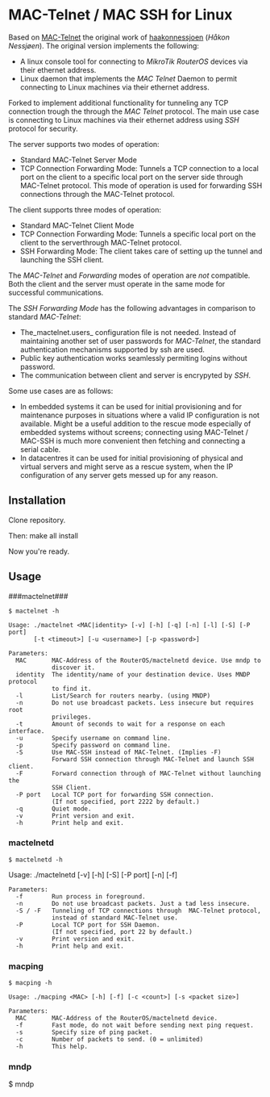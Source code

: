 MAC-Telnet / MAC SSH for Linux
==============================

Based on [MAC-Telnet](https://github.com/haakonnessjoen/MAC-Telnet) 
the original work of 
[haakonnessjoen](https://github.com/haakonnessjoen) (_Håkon Nessjøen_).
The original version implements the following:

* A linux console tool for connecting to _MikroTik RouterOS_ devices via their
ethernet address.
* Linux daemon that implements the _MAC Telnet_ Daemon to permit connecting
to Linux machines via their ethernet address.

Forked to implement additional functionality for tunneling any TCP connection 
trough the through the _MAC Telnet_ protocol. The main use case is connecting to 
Linux machines via their ethernet address using _SSH_ protocol for security.

The server supports two modes of operation:
* Standard MAC-Telnet Server Mode
* TCP Connection Forwarding Mode: Tunnels a TCP connection to a local port on 
the client to a specific local port on the server side through MAC-Telnet 
protocol. This mode of operation is used for forwarding SSH connections through 
the MAC-Telnet protocol.

The client supports three modes of operation:
* Standard MAC-Telnet Client Mode
* TCP Connection Forwarding Mode: Tunnels a specific local port on the client to 
the serverthrough MAC-Telnet protocol.
* SSH Forwarding Mode: The client takes care of setting up the tunnel and 
launching the SSH client. 

The _MAC-Telnet_ and _Forwarding_ modes of operation are _not_ compatible. Both 
the client and the server must operate in the same mode for successful 
communications. 

The _SSH Forwarding Mode_ has the following advantages in comparison to standard
_MAC-Telnet_:

* The_mactelnet.users_ configuration file is not needed. Instead of maintaining 
another set of user passwords for _MAC-Telnet_, the standard authentication 
mechanisms supported by ssh are used.
* Public key authentication works seamlessly permiting logins without password.
* The communication between client and server is encrypyted by _SSH_.


Some use cases are as follows:

* In embedded systems it can be used for initial provisioning and for 
maintenance purposes in situations where a valid IP configuration is not 
available. Might be a useful addition to the rescue mode especially of embedded
systems without screens; connecting  using MAC-Telnet / MAC-SSH is much more 
convenient then fetching and connecting a serial cable.
* In datacentres it can be used for initial provisioning of physical and virtual
servers and might serve as a rescue system, when the IP configuration of any 
server gets messed up for any reason.


Installation
------------

Clone repository.

Then:
    make all install

Now you're ready.


Usage
-----

###mactelnet###

	$ mactelnet -h
	
	Usage: ./mactelnet <MAC|identity> [-v] [-h] [-q] [-n] [-l] [-S] [-P port]
           [-t <timeout>] [-u <username>] [-p <password>]

	Parameters:
	  MAC       MAC-Address of the RouterOS/mactelnetd device. Use mndp to 
	            discover it.
	  identity  The identity/name of your destination device. Uses MNDP protocol 
	            to find it.
	  -l        List/Search for routers nearby. (using MNDP)
	  -n        Do not use broadcast packets. Less insecure but requires root 
	            privileges.
	  -t        Amount of seconds to wait for a response on each interface.
	  -u        Specify username on command line.
	  -p        Specify password on command line.
	  -S        Use MAC-SSH instead of MAC-Telnet. (Implies -F)
	            Forward SSH connection through MAC-Telnet and launch SSH client.
	  -F        Forward connection through of MAC-Telnet without launching the 
	            SSH Client.
	  -P port   Local TCP port for forwarding SSH connection.
	            (If not specified, port 2222 by default.)
	  -q        Quiet mode.
	  -v        Print version and exit.
	  -h        Print help and exit.


### mactelnetd ###

	$ mactelnetd -h
	
Usage: ./mactelnetd [-v] [-h] [-S] [-P port] [-n] [-f]

	Parameters:
	  -f        Run process in foreground.
	  -n        Do not use broadcast packets. Just a tad less insecure.
	  -S / -F   Tunneling of TCP connections through  MAC-Telnet protocol,
	            instead of standard MAC-Telnet use.
	  -P        Local TCP port for SSH Daemon.
	            (If not specified, port 22 by default.)
	  -v        Print version and exit.
	  -h        Print help and exit.


### macping ###

	$ macping -h
	
	Usage: ./macping <MAC> [-h] [-f] [-c <count>] [-s <packet size>]
	
	Parameters:
	  MAC       MAC-Address of the RouterOS/mactelnetd device.
	  -f        Fast mode, do not wait before sending next ping request.
	  -s        Specify size of ping packet.
	  -c        Number of packets to send. (0 = unlimited)
	  -h        This help.


### mndp ###

$ mndp